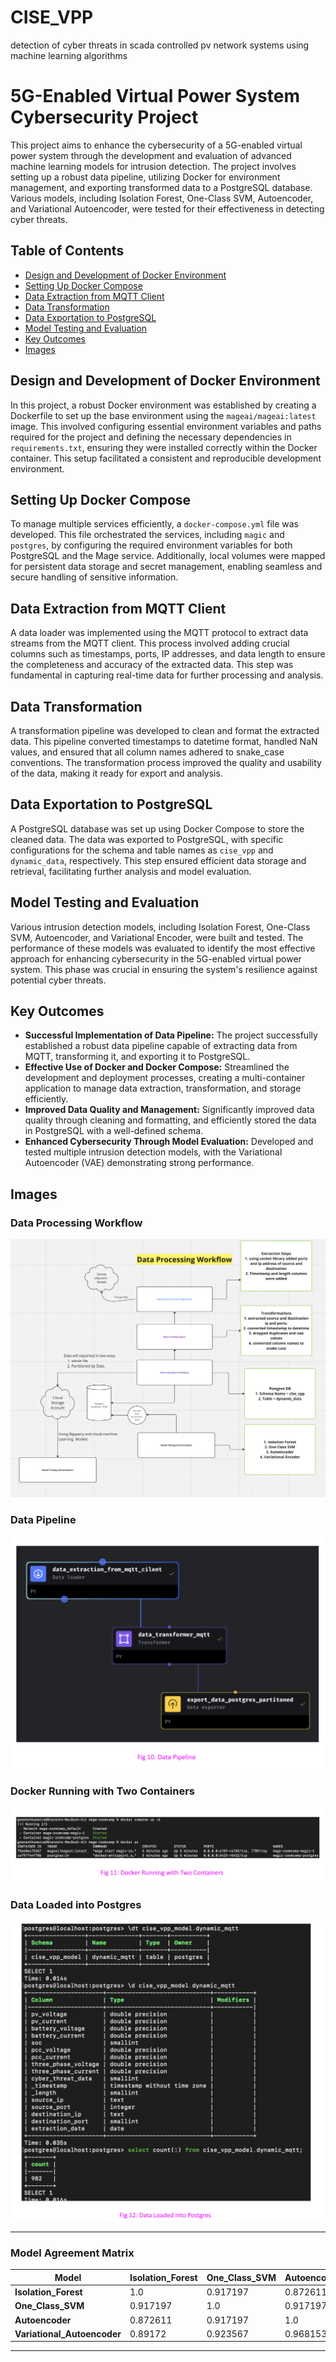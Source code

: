 # CISE_VPP
detection of cyber threats in scada controlled pv network systems using machine learning algorithms 

# 5G-Enabled Virtual Power System Cybersecurity Project

This project aims to enhance the cybersecurity of a 5G-enabled virtual power system through the development and evaluation of advanced machine learning models for intrusion detection. The project involves setting up a robust data pipeline, utilizing Docker for environment management, and exporting transformed data to a PostgreSQL database. Various models, including Isolation Forest, One-Class SVM, Autoencoder, and Variational Autoencoder, were tested for their effectiveness in detecting cyber threats.

## Table of Contents

- [Design and Development of Docker Environment](#design-and-development-of-docker-environment)
- [Setting Up Docker Compose](#setting-up-docker-compose)
- [Data Extraction from MQTT Client](#data-extraction-from-mqtt-client)
- [Data Transformation](#data-transformation)
- [Data Exportation to PostgreSQL](#data-exportation-to-postgresql)
- [Model Testing and Evaluation](#model-testing-and-evaluation)
- [Key Outcomes](#key-outcomes)
- [Images](#images)

## Design and Development of Docker Environment

In this project, a robust Docker environment was established by creating a Dockerfile to set up the base environment using the `mageai/mageai:latest` image. This involved configuring essential environment variables and paths required for the project and defining the necessary dependencies in `requirements.txt`, ensuring they were installed correctly within the Docker container. This setup facilitated a consistent and reproducible development environment.

## Setting Up Docker Compose

To manage multiple services efficiently, a `docker-compose.yml` file was developed. This file orchestrated the services, including `magic` and `postgres`, by configuring the required environment variables for both PostgreSQL and the Mage service. Additionally, local volumes were mapped for persistent data storage and secret management, enabling seamless and secure handling of sensitive information.

## Data Extraction from MQTT Client

A data loader was implemented using the MQTT protocol to extract data streams from the MQTT client. This process involved adding crucial columns such as timestamps, ports, IP addresses, and data length to ensure the completeness and accuracy of the extracted data. This step was fundamental in capturing real-time data for further processing and analysis.

## Data Transformation

A transformation pipeline was developed to clean and format the extracted data. This pipeline converted timestamps to datetime format, handled NaN values, and ensured that all column names adhered to snake_case conventions. The transformation process improved the quality and usability of the data, making it ready for export and analysis.

## Data Exportation to PostgreSQL

A PostgreSQL database was set up using Docker Compose to store the cleaned data. The data was exported to PostgreSQL, with specific configurations for the schema and table names as `cise_vpp` and `dynamic_data`, respectively. This step ensured efficient data storage and retrieval, facilitating further analysis and model evaluation.

## Model Testing and Evaluation

Various intrusion detection models, including Isolation Forest, One-Class SVM, Autoencoder, and Variational Encoder, were built and tested. The performance of these models was evaluated to identify the most effective approach for enhancing cybersecurity in the 5G-enabled virtual power system. This phase was crucial in ensuring the system's resilience against potential cyber threats.

## Key Outcomes

- **Successful Implementation of Data Pipeline:** The project successfully established a robust data pipeline capable of extracting data from MQTT, transforming it, and exporting it to PostgreSQL.
- **Effective Use of Docker and Docker Compose:** Streamlined the development and deployment processes, creating a multi-container application to manage data extraction, transformation, and storage efficiently.
- **Improved Data Quality and Management:** Significantly improved data quality through cleaning and formatting, and efficiently stored the data in PostgreSQL with a well-defined schema.
- **Enhanced Cybersecurity Through Model Evaluation:** Developed and tested multiple intrusion detection models, with the Variational Autoencoder (VAE) demonstrating strong performance.

## Images

### Data Processing Workflow
![Data Processing Workflow](https://github.com/Gnanesh0708/CISE-VPP-CyberThreatDetection/blob/main/Images/Data%20Workflow.png)

### Data Pipeline
![Data Pipeline](https://github.com/Gnanesh0708/CISE-VPP-CyberThreatDetection/blob/main/Images/Data%20Pipeline.png)

### Docker Running with Two Containers
![Docker Running with Two Containers](https://github.com/Gnanesh0708/CISE-VPP-CyberThreatDetection/blob/main/Images/Docker%20Running%20With%20Two%20Containers.png)

### Data Loaded into Postgres
![Data Loaded into Postgres](https://github.com/Gnanesh0708/CISE-VPP-CyberThreatDetection/blob/main/Images/Data%20Loaded%20into%20Postgres.png)

---

### Model Agreement Matrix
| Model               | Isolation_Forest | One_Class_SVM | Autoencoder | Variational_Autoencoder |
|---------------------|------------------|---------------|-------------|-------------------------|
| **Isolation_Forest**       | 1.0              | 0.917197       | 0.872611    | 0.89172                 |
| **One_Class_SVM**          | 0.917197         | 1.0            | 0.917197    | 0.923567                |
| **Autoencoder**            | 0.872611         | 0.917197       | 1.0         | 0.968153                |
| **Variational_Autoencoder**| 0.89172          | 0.923567       | 0.968153    | 1.0                     |

---

